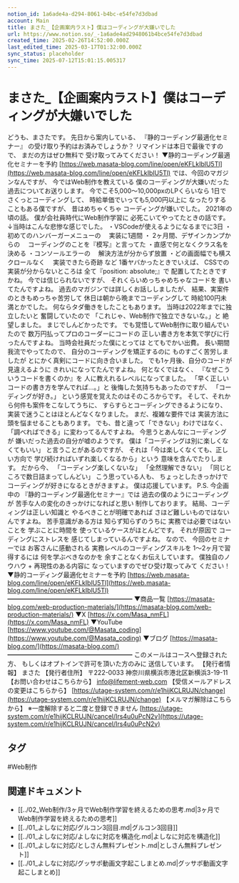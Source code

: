 ```yaml
---
notion_id: 1a6ade4a-d294-8061-b4bc-e54fe7d3dbad
account: Main
title: まさた_【企画案内ラスト】僕はコーディングが大嫌いでした
url: https://www.notion.so/_-1a6ade4ad2948061b4bce54fe7d3dbad
created_time: 2025-02-26T14:52:00.000Z
last_edited_time: 2025-03-17T01:32:00.000Z
sync_status: placeholder
sync_time: 2025-07-12T15:01:15.005317
---
```

# まさた_【企画案内ラスト】僕はコーディングが大嫌いでした

どうも、まさたです。
先日から案内している、
『静的コーディング最適化セミナー』
の受け取り予約はお済みでしょうか？
リマインドは本日で最後ですので、
まだの方はぜひ無料で
受け取ってみてください！
▼静的コーディング最適化セミナーを予約
[https://web.masata-blog.com/line/open/eKFLkIblU5Tl](https://web.masata-blog.com/line/open/eKFLkIblU5Tl)
では、今回のマガジンなんですが、
今ではWeb制作を教えている
僕のコーディングが大嫌いだった
過去についてお送りします。
今でこそ5,000〜10,000pxのLPくらいなら
1日でさくっとコーディングして、
時給単価でいっても5,000円以上に
なったりすることもある僕ですが、
昔はめちゃくちゃ
コーディングが嫌いでした。
2021年の頃の話。
僕が会社員時代にWeb制作学習に
必死こいてやってたときの話です。
↓当時はこんな悲惨な感じでした。
・VSCodeが使えるようになるまでに3日
・初めてのハンバーガーメニューの
　実装に1週間
・ 2ヶ月間、デザインカンプからの
　コーディングのことを『模写』と言ってた
・直感で何となくクラス名を決める
・コンソールエラーの
　解決方法が分からず放置
・どの画面幅でも横スクロールなく
　実装できたら奇跡
など
1番ヤバかったときでいえば、
CSSでの実装が分からないところは
全て『position: absolute;』で
配置してたときですかね。
今では信じられないですが、
それくらいめっちゃめちゃなコードを
書いてたんですよね。
過去のマガジンでは詳しくお話ししましたが、
結果、実案件のときもめっちゃ苦労して
休日は朝から晩までコーディングして
時給100円未満とかでした。
何ならタダ働きをしたこともあります。
当時は2022年までに独立したいと
奮闘していたので
「これじゃ、Web制作で独立できないな。」と
絶望しました。
まじでしんどかったです。
でも覚悟してWeb制作に取り組んでいたので
数万円払ってプロのコーダーにコードの
正しい書き方を本気で学びに行ったんですよね。
当時会社員だった僕にとっては
とてもでかい出費。
長い期間我流でやってたので、
自分のコーディングを矯正するのに
ものすごく苦労しましたが
とにかく真剣にコードに向き合いました。
でも1ヶ月後、自分のコードが見違えるように
きれいになってたんですよね。
何となくではなく、
『なぜこういうコードを書くのか』を
人に教えれるレベルになってました。
「早く正しいコードの書き方を学んでれば…。」と
後悔した気持ちもあったのですが、
「コーディングが好き。」
という感覚を覚えたのはそのころからです。
そして、それから何件も案件をこなしてうちに、
すらすらとコーディングできるようになり、
実装で迷うことはほとんどなくなりました。
まだ、複雑な要件では
実装方法に頭を悩ませることもあります。
でも、昔と違って「できない」わけではなく、
「調べればできる」に変わってるんですよね。
今思うとあんなにコーディングが
嫌いだった過去の自分が嘘のようです。
僕は「コーディングは別に楽しくなくてもいい」
と言うことがあるのですが、
それは「今は楽しくなくても、正しい方向で
学び続ければいずれ楽しくなるから」という
意味を含んでたりします。
だから今、
「コーディング楽しくないな」
「全然理解できない」
「同じところで数日詰まってしんどい」
こう思っている人も、
ちょっとしたきっかけで
コーディングが好きになるときがきますよ。
僕は応援しています。
P.S.
今企画中の
『静的コーディング最適化セミナー』では
過去の僕のようにコーディングが
苦手な人の変化のきっかけになればと思い
制作しております。
結局、コーディングは正しい知識と
やるべきことが明確であれば
さほど難しいものではないんですよね。
苦手意識がある方は
知らず知らずのうちに
実務では必要ではないことを
学ぶことに時間を
使っているケースがほとんどです。
それが原因で
コーディングにストレスを
感じてしまっているんですよね。
なので、
今回のセミナーでは
お客さんに感動される
実務レベルのコーディングスキルを
1〜2ヶ月で習得するには
何を学ぶべきなのかを
余すことなくお伝えしています。
僕独自のノウハウ + 再現性のある内容に
なっていますのでぜひ受け取ってみて
ください！
▼静的コーディング最適化セミナーを予約
[https://web.masata-blog.com/line/open/eKFLkIblU5Tl](https://web.masata-blog.com/line/open/eKFLkIblU5Tl)
━━━━━━━━━━━━━━━━━━━━
▼商品一覧
[https://masata-blog.com/web-production-materials/](https://masata-blog.com/web-production-materials/)
▼X
[https://x.com/Masa_nmFL](https://x.com/Masa_nmFL)
▼YouTube
[https://www.youtube.com/@Masata_coding](https://www.youtube.com/@Masata_coding)
▼ブログ
[https://masata-blog.com/](https://masata-blog.com/)
━━━━━━━━━━━━━━━━━━━━
このメールはコースへ登録された方、
もしくはオプトインで許可を頂いた方のみに
送信しています。
【発行者情報】
まさた
【発行者住所】
〒222-0033
神奈川県横浜市港北区新横浜3-19-11
【お問い合わせはこちらから】
[info@lifement-web.com](mailto:info@lifement-web.com)
【受信メールアドレスの変更はこちらから】
[https://utage-system.com/r/e1hijKCLRUJN/change](https://utage-system.com/r/e1hijKCLRUJN/change)
【メルマガ解除はこちらから】
※一度解除すると二度と登録できません
[https://utage-system.com/r/e1hijKCLRUJN/cancel/Irs4u0uPcN2v](https://utage-system.com/r/e1hijKCLRUJN/cancel/Irs4u0uPcN2v)

## タグ

#Web制作 

## 関連ドキュメント

- [[../02_Web制作/3ヶ月でWeb制作学習を終えるための思考.md|3ヶ月でWeb制作学習を終えるための思考]]
- [[../01_よしなに対応/グルコン3回目.md|グルコン3回目]]
- [[../01_よしなに対応/よしなに対応を構造化.md|よしなに対応を構造化]]
- [[../01_よしなに対応/としさん無料プレゼント.md|としさん無料プレゼント]]
- [[../01_よしなに対応/グッサポ動画文字起こしまとめ.md|グッサポ動画文字起こしまとめ]]
